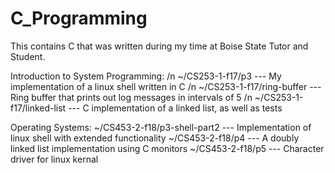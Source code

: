 # C_Programming
This contains C that was written during my time at Boise State Tutor and Student.

Introduction to System Programming: /n
~/CS253-1-f17/p3 --- My implementation of a linux shell written in C /n
~/CS253-1-f17/ring-buffer --- Ring buffer that prints out log messages in intervals of 5 /n
~/CS253-1-f17/linked-list --- C implementation of a linked list, as well as tests

Operating Systems:
~/CS453-2-f18/p3-shell-part2 --- Implementation of linux shell with extended functionality
~/CS453-2-f18/p4 --- A doubly linked list implementation using C monitors
~/CS453-2-f18/p5 --- Character driver for linux kernal

